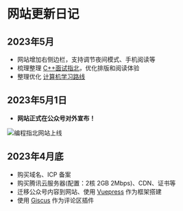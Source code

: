 # 网站更新日记


## 2023年5月

* 网站增加右侧边栏，支持调节夜间模式、手机阅读等
* 梳理整理 [C++面试指北](/cpp/)，优化排版和阅读体验
* 整理优化 [计算机学习路线](/roadmap/)

## 2023年5月1日

* **网站正式在公众号对外宣布！**

![编程指北网站上线](https://cdn.how2cs.cn/csguide/095915.jpg)

## 2023年4月底

* 购买域名、ICP 备案
* 购买腾讯云服务器(配置：2核 2GB 2Mbps)、CDN、证书等
* 迁移公众号内容到网站、使用 [Vuepress](https://vuepress.vuejs.org/) 作为框架搭建
* 使用 [Giscus](https://giscus.app/) 作为评论区插件
